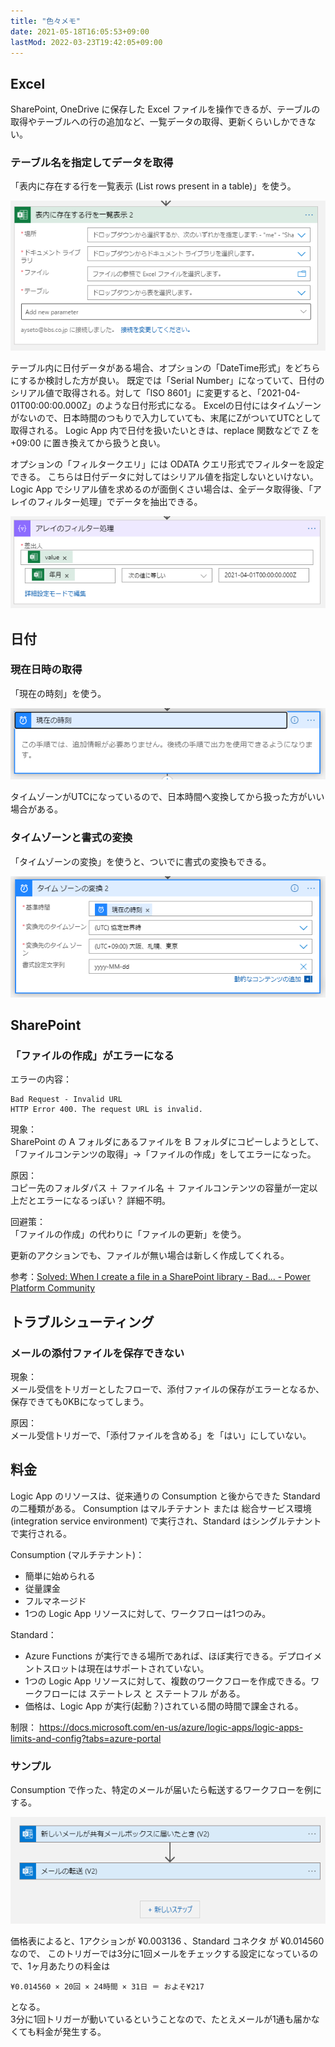 ```yaml
---
title: "色々メモ"
date: 2021-05-18T16:05:53+09:00
lastMod: 2022-03-23T19:42:05+09:00
---
```


## Excel
SharePoint, OneDrive に保存した Excel ファイルを操作できるが、テーブルの取得やテーブルへの行の追加など、一覧データの取得、更新くらいしかできない。

### テーブル名を指定してデータを取得
「表内に存在する行を一覧表示 (List rows present in a table)」を使う。

![](2021-06-15-10-42-27.png)

テーブル内に日付データがある場合、オプションの「DateTime形式」をどちらにするか検討した方が良い。
既定では「Serial Number」になっていて、日付のシリアル値で取得される。対して「ISO 8601」に変更すると、「2021-04-01T00:00:00.000Z」のような日付形式になる。
Excelの日付にはタイムゾーンがないので、日本時間のつもりで入力していても、末尾にZがついてUTCとして取得される。
Logic App 内で日付を扱いたいときは、replace 関数などで Z を +09:00 に置き換えてから扱うと良い。

オプションの「フィルタークエリ」には ODATA クエリ形式でフィルターを設定できる。
こちらは日付データに対してはシリアル値を指定しないといけない。
Logic App でシリアル値を求めるのが面倒くさい場合は、全データ取得後、「アレイのフィルター処理」でデータを抽出できる。

![](2021-06-15-11-35-00.png)

## 日付

### 現在日時の取得
「現在の時刻」を使う。

![](2021-06-15-11-05-52.png)

タイムゾーンがUTCになっているので、日本時間へ変換してから扱った方がいい場合がある。

### タイムゾーンと書式の変換
「タイムゾーンの変換」を使うと、ついでに書式の変換もできる。

![](2021-06-15-11-09-24.png)

## SharePoint

### 「ファイルの作成」がエラーになる
エラーの内容：

    Bad Request - Invalid URL
    HTTP Error 400. The request URL is invalid.

現象：  
SharePoint の A フォルダにあるファイルを B フォルダにコピーしようとして、「ファイルコンテンツの取得」→「ファイルの作成」をしてエラーになった。

原因：  
コピー先のフォルダパス ＋ ファイル名 ＋ ファイルコンテンツの容量が一定以上だとエラーになるっぽい？
詳細不明。

回避策：  
「ファイルの作成」の代わりに「ファイルの更新」を使う。

更新のアクションでも、ファイルが無い場合は新しく作成してくれる。

参考：[Solved: When I create a file in a SharePoint library - Bad... - Power Platform Community](https://powerusers.microsoft.com/t5/Building-Flows/When-I-create-a-file-in-a-SharePoint-library-Bad-Request-error/td-p/683512)


## トラブルシューティング

### メールの添付ファイルを保存できない

現象：  
メール受信をトリガーとしたフローで、添付ファイルの保存がエラーとなるか、保存できても0KBになってしまう。

原因：  
メール受信トリガーで、「添付ファイルを含める」を「はい」にしていない。

## 料金

Logic App のリソースは、従来通りの Consumption と後からできた Standard の二種類がある。
Consumption はマルチテナント または 総合サービス環境 (integration service environment) で実行され、Standard はシングルテナントで実行される。

Consumption (マルチテナント)：

* 簡単に始められる
* 従量課金
* フルマネージド
* 1つの Logic App リソースに対して、ワークフローは1つのみ。


Standard：

* Azure Functions が実行できる場所であれば、ほぼ実行できる。デプロイメントスロットは現在はサポートされていない。
* 1つの Logic App リソースに対して、複数のワークフローを作成できる。ワークフローには ステートレス と ステートフル がある。
* 価格は、Logic App が実行(起動？)されている間の時間で課金される。

制限：
https://docs.microsoft.com/en-us/azure/logic-apps/logic-apps-limits-and-config?tabs=azure-portal

### サンプル
Consumption で作った、特定のメールが届いたら転送するワークフローを例にする。

![](2021-09-01-14-56-42.png)

価格表によると、1アクションが ¥0.003136 、Standard コネクタ が ¥0.014560 なので、
このトリガーでは3分に1回メールをチェックする設定になっているので、1ヶ月あたりの料金は

    ¥0.014560 × 20回 × 24時間 × 31日 ＝ およそ¥217

となる。  
3分に1回トリガーが動いているということなので、たとえメールが1通も届かなくても料金が発生する。